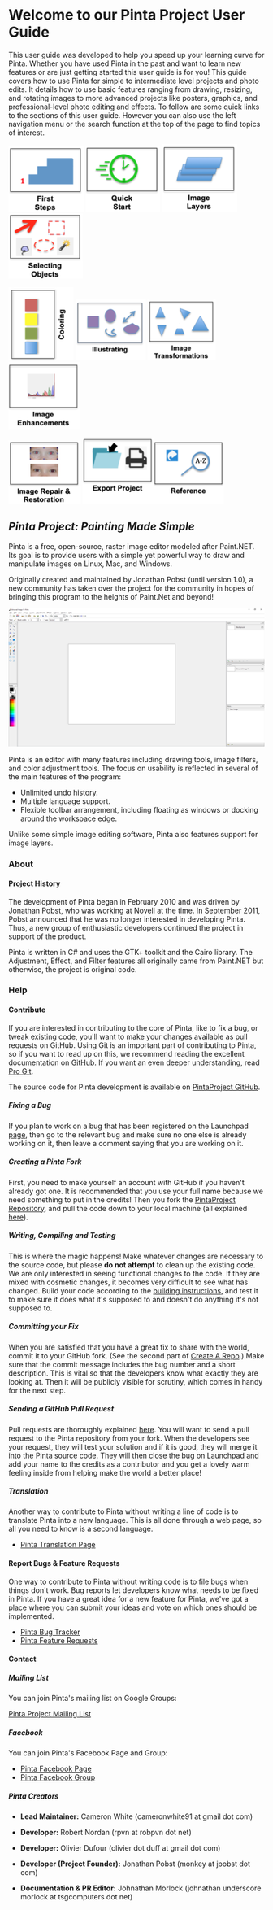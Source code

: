 # __Welcome to our Pinta Project User Guide__ ##
This user guide was developed to help you speed up your learning curve for Pinta. Whether you have used Pinta in the past and want to learn new features or are just getting started this user guide is for you! This guide covers how to use Pinta for simple to intermediate level projects and photo edits. It details how to use basic features ranging from drawing, resizing, and rotating images to more advanced projects like posters, graphics, and professional-level photo editing and effects. To follow are some quick links to the sections of this user guide. However you can also use the left navigation menu or the search function at the top of the page to find topics of interest.


[![button](img/firststepsicon.png)](start.md) [![button](img/quickstarticon.png)](setup.md) [![button](img/imagelayericon.png)](layers.md) [![button](img/selectingobjectsicon.png)](objects.md)

[![button](img/coloringicon.png)](coloringoverview.md) [![button](img/illustratingicon.png)](illustratingoverview.md) [![button](img/imagetransformationsicon.png)](imagetransform.md) [![button](img/imageenhancementicon.png)](color.md)

[![button](img/imagerepairicon.png)](redeye.md) [![button](img/exporticon.png)](save.md)[![button](img/referenceicon.png)](shortcuts.md)



## __*Pinta Project: Painting Made Simple*__

Pinta is a free, open-source, raster image editor modeled after Paint.NET. Its goal is to provide users with a simple yet powerful way to draw and manipulate images on Linux, Mac, and Windows.

Originally created and maintained by Jonathan Pobst (until version 1.0), a new community has taken over the project for the community in hopes of bringing this program to the heights of Paint.Net and beyond!

![Basic Pinta](img/basic.png)

Pinta is an editor with many features including drawing tools, image filters, and color adjustment tools. The focus on usability is reflected in several of the main features of the program:

- Unlimited undo history.
- Multiple language support.
- Flexible toolbar arrangement, including floating as windows or docking around the workspace edge.

Unlike some simple image editing software, Pinta also features support for image layers.

### __About__ ###

#### __Project History__ ####

The development of Pinta began in February 2010 and was driven by Jonathan Pobst, who was working at Novell at the time. In September 2011, Pobst announced that he was no longer interested in developing Pinta. Thus, a new group of enthusiastic developers continued the project in support of the product.

Pinta is written in C# and uses the GTK+ toolkit and the Cairo library. The Adjustment, Effect, and Filter features all originally came from Paint.NET but otherwise, the project is original code.

### __Help__ ###

#### __Contribute__ ####

If you are interested in contributing to the core of Pinta, like to fix a bug, or tweak existing code, you'll want to make your changes available as pull requests on GitHub. Using Git is an important part of contributing to Pinta, so if you want to read up on this, we recommend reading the excellent documentation on [GitHub](https://help.github.com/en). If you want an even deeper understanding, read [Pro Git](http://progit.org/book/).

The source code for Pinta development is available on [PintaProject GitHub](https://github.com/PintaProject/Pinta).

##### Fixing a Bug #####

If you plan to work on a bug that has been registered on the Launchpad [page](https://bugs.launchpad.net/pinta/+bugs), then go to the relevant bug and make sure no one else is already working on it, then leave a comment saying that you are working on it.

##### Creating a Pinta Fork #####

First, you need to make yourself an account with GitHub if you haven't already got one. It is recommended that you use your full name because we need something to put in the credits! Then you fork the [PintaProject Repository](https://github.com/PintaProject/Pinta), and pull the code down to your local machine (all explained [here](http://help.github.com/fork-a-repo/)).

##### Writing, Compiling and Testing #####

This is where the magic happens! Make whatever changes are necessary to the source code, but please __do not attempt__ to clean up the existing code. We are only interested in seeing functional changes to the code. If they are mixed with cosmetic changes, it becomes very difficult to see what has changed. Build your code according to the [building instructions](https://github.com/PintaProject/Pinta/blob/master/readme.md), and test it to make sure it does what it's supposed to and doesn't do anything it's not supposed to.

##### Committing your Fix #####

When you are satisfied that you have a great fix to share with the world, commit it to your GitHub fork. (See the second part of [Create A Repo](http://help.github.com/create-a-repo/).) Make sure that the commit message includes the bug number and a short description. This is vital so that the developers know what exactly they are looking at. Then it will be publicly visible for scrutiny, which comes in handy for the next step.

##### Sending a GitHub Pull Request #####

Pull requests are thoroughly explained [here](http://help.github.com/send-pull-requests/). You will want to send a pull request to the Pinta repository from your fork. When the developers see your request, they will test your solution and if it is good, they will merge it into the Pinta source code. They will then close the bug on Launchpad and add your name to the credits as a contributor and you get a lovely warm feeling inside from helping make the world a better place!

##### Translation #####

Another way to contribute to Pinta without writing a line of code is to translate Pinta into a new language. This is all done through a web page, so all you need to know is a second language.

- [Pinta Translation Page](https://translations.launchpad.net/pinta)

#### __Report Bugs & Feature Requests__ ####

One way to contribute to Pinta without writing code is to file bugs when things don't work. Bug reports let developers know what needs to be fixed in Pinta. If you have a great idea for a new feature for Pinta, we've got a place where you can submit your ideas and vote on which ones should be implemented.

- [Pinta Bug Tracker](https://bugs.launchpad.net/pinta/+bugs)
- [Pinta Feature Requests](https://pinta-project.com/suggestions)

#### __Contact__ ####

##### Mailing List #####

You can join Pinta's mailing list on Google Groups:

[Pinta Project Mailing List](http://groups.google.com/group/pinta?hl=en)

##### Facebook #####

You can join Pinta's Facebook Page and Group:

- [Pinta Facebook Page](http://www.facebook.com/pages/Pinta/249343198437410)
- [Pinta Facebook Group](http://www.facebook.com/groups/198103533589299/)

##### __Pinta Creators__ #####

- __Lead Maintainer:__ Cameron White (cameronwhite91 at gmail dot com)

- __Developer:__ Robert Nordan (rpvn at robpvn dot net)

- __Developer:__ Olivier Dufour (olivier dot duff at gmail dot com)

- __Developer (Project Founder):__ Jonathan Pobst (monkey at jpobst dot com)

- __Documentation & PR Editor:__ Johnathan Morlock (johnathan underscore morlock at tsgcomputers dot net)
